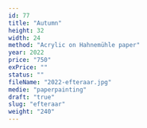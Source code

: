 ```yaml
---
id: 77
title: "Autumn"
height: 32
width: 24
method: "Acrylic on Hahnemühle paper"
year: 2022
price: "750"
exPrice: ""
status: ""
fileName: "2022-efteraar.jpg"
medie: "paperpainting"
draft: "true"
slug: "efteraar"
weight: "240"
---
```

